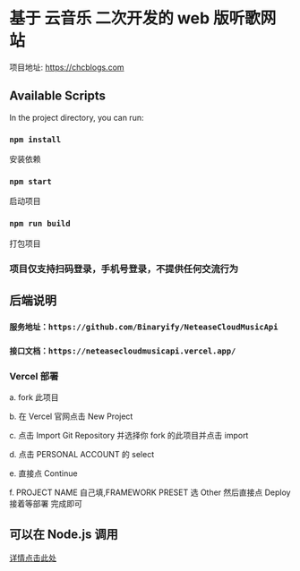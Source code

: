 # 基于 云音乐 二次开发的 web 版听歌网站

项目地址: https://chcblogs.com

## Available Scripts

In the project directory, you can run:

### `npm install`

安装依赖

### `npm start`

启动项目

### `npm run build`

打包项目

### 项目仅支持扫码登录，手机号登录，不提供任何交流行为

## 后端说明

### `服务地址：https://github.com/Binaryify/NeteaseCloudMusicApi`
### `接口文档：https://neteasecloudmusicapi.vercel.app/`

### Vercel 部署

<p>a. fork 此项目</p>
<p>b. 在 Vercel 官网点击 New Project</p>
<p>c. 点击 Import Git Repository 并选择你 fork 的此项目并点击 import</p>
<p>d. 点击 PERSONAL ACCOUNT 的 select</p>
<p>e. 直接点 Continue</p>
<p>f. PROJECT NAME 自己填,FRAMEWORK PRESET 选 Other 然后直接点 Deploy 接着等部署 完成即可</p>

## 可以在 Node.js 调用

<a href="https://github.com/TristesAnima/NeteaseCloudMusicApi/blob/master/README.MD"><span>详情点击此处</span></a>
